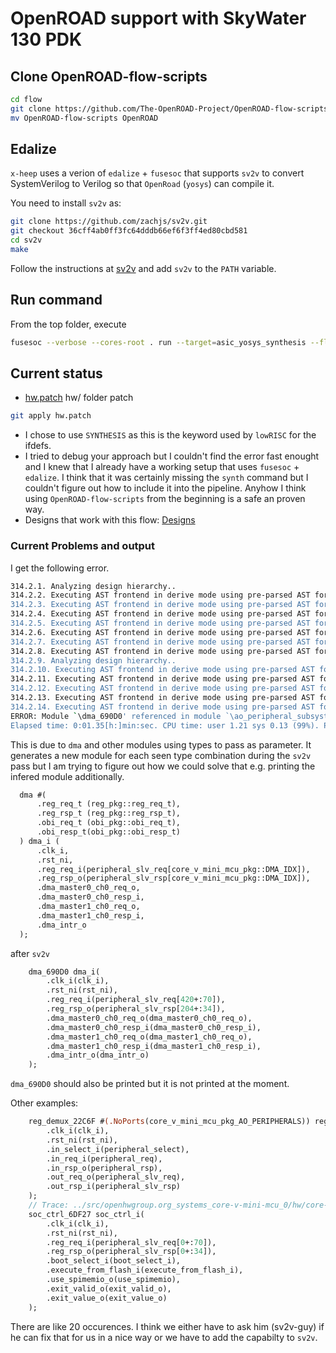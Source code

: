 # OpenROAD support with SkyWater 130 PDK

## Clone OpenROAD-flow-scripts

```bash
cd flow
git clone https://github.com/The-OpenROAD-Project/OpenROAD-flow-scripts
mv OpenROAD-flow-scripts OpenROAD
```

## Edalize

`x-heep` uses a verion of `edalize` + `fusesoc` that supports `sv2v` to convert SystemVerilog to Verilog so that
`OpenRoad` (`yosys`) can compile it.

You need to install `sv2v` as:

```bash
git clone https://github.com/zachjs/sv2v.git
git checkout 36cff4ab0ff3fc64dddb66ef6f3ff4ed80cbd581
cd sv2v
make
```

Follow the instructions at [sv2v](https://github.com/zachjs/sv2v#installation)
and add `sv2v` to the `PATH` variable.

## Run command

From the top folder, execute

```bash
fusesoc --verbose --cores-root . run --target=asic_yosys_synthesis --flag=use_sky130 openhwgroup.org:systems:core-v-mini-mcu
```

## Current status

* [hw.patch](./hw.patch) hw/ folder patch

```bash
git apply hw.patch
```

* I chose to use `SYNTHESIS` as this is the keyword used by `lowRISC` for the ifdefs.
* I tried to debug your approach but I couldn't find the error fast enought and I knew that I already have a working setup that uses `fusesoc` + `edalize`. I think that it was certainly missing the `synth` command but I couldn't figure out how to include it into the pipeline. Anyhow I think using `OpenROAD-flow-scripts` from the beginning is a safe an proven way.
* Designs that work with this flow: [Designs](https://github.com/The-OpenROAD-Project/OpenROAD-flow-scripts/tree/master/flow/designs/sky130hd)

### Current Problems and output

I get the following error.
```bash
314.2.1. Analyzing design hierarchy..
314.2.2. Executing AST frontend in derive mode using pre-parsed AST for module `\pad_ring'.
314.2.3. Executing AST frontend in derive mode using pre-parsed AST for module `\peripheral_subsystem'.
314.2.4. Executing AST frontend in derive mode using pre-parsed AST for module `\ao_peripheral_subsystem'.
314.2.5. Executing AST frontend in derive mode using pre-parsed AST for module `\memory_subsystem'.
314.2.6. Executing AST frontend in derive mode using pre-parsed AST for module `\system_bus'.
314.2.7. Executing AST frontend in derive mode using pre-parsed AST for module `\debug_subsystem'.
314.2.8. Executing AST frontend in derive mode using pre-parsed AST for module `\cpu_subsystem'.
314.2.9. Analyzing design hierarchy..
314.2.10. Executing AST frontend in derive mode using pre-parsed AST for module `\cv32e40p_register_file'.
314.2.11. Executing AST frontend in derive mode using pre-parsed AST for module `\ibex_core'.
314.2.12. Executing AST frontend in derive mode using pre-parsed AST for module `\dm_obi_top'.
314.2.13. Executing AST frontend in derive mode using pre-parsed AST for module `\dmi_jtag'.
314.2.14. Executing AST frontend in derive mode using pre-parsed AST for module `\system_xbar'.
ERROR: Module `\dma_690D0' referenced in module `\ao_peripheral_subsystem' in cell `\dma_i' is not part of the design.
Elapsed time: 0:01.35[h:]min:sec. CPU time: user 1.21 sys 0.13 (99%). Peak memory: 160220KB.
```

This is due to `dma` and other modules using types to pass as parameter. It generates a new module for each seen type combination during the `sv2v` pass but I am trying to figure out how we could solve that e.g. printing the infered module additionally.  

```sv
  dma #(
      .reg_req_t (reg_pkg::reg_req_t),
      .reg_rsp_t (reg_pkg::reg_rsp_t),
      .obi_req_t (obi_pkg::obi_req_t),
      .obi_resp_t(obi_pkg::obi_resp_t)
  ) dma_i (
      .clk_i,
      .rst_ni,
      .reg_req_i(peripheral_slv_req[core_v_mini_mcu_pkg::DMA_IDX]),
      .reg_rsp_o(peripheral_slv_rsp[core_v_mini_mcu_pkg::DMA_IDX]),
      .dma_master0_ch0_req_o,
      .dma_master0_ch0_resp_i,
      .dma_master1_ch0_req_o,
      .dma_master1_ch0_resp_i,
      .dma_intr_o
  );
```

after `sv2v`

```sv
	dma_690D0 dma_i(
		.clk_i(clk_i),
		.rst_ni(rst_ni),
		.reg_req_i(peripheral_slv_req[420+:70]),
		.reg_rsp_o(peripheral_slv_rsp[204+:34]),
		.dma_master0_ch0_req_o(dma_master0_ch0_req_o),
		.dma_master0_ch0_resp_i(dma_master0_ch0_resp_i),
		.dma_master1_ch0_req_o(dma_master1_ch0_req_o),
		.dma_master1_ch0_resp_i(dma_master1_ch0_resp_i),
		.dma_intr_o(dma_intr_o)
	);
```

`dma_690D0` should also be printed but it is not printed at the moment.

Other examples:

```sv
	reg_demux_22C6F #(.NoPorts(core_v_mini_mcu_pkg_AO_PERIPHERALS)) reg_demux_i(
		.clk_i(clk_i),
		.rst_ni(rst_ni),
		.in_select_i(peripheral_select),
		.in_req_i(peripheral_req),
		.in_rsp_o(peripheral_rsp),
		.out_req_o(peripheral_slv_req),
		.out_rsp_i(peripheral_slv_rsp)
	);
	// Trace: ../src/openhwgroup.org_systems_core-v-mini-mcu_0/hw/core-v-mini-mcu/ao_peripheral_subsystem.sv:119:3
	soc_ctrl_6DF27 soc_ctrl_i(
		.clk_i(clk_i),
		.rst_ni(rst_ni),
		.reg_req_i(peripheral_slv_req[0+:70]),
		.reg_rsp_o(peripheral_slv_rsp[0+:34]),
		.boot_select_i(boot_select_i),
		.execute_from_flash_i(execute_from_flash_i),
		.use_spimemio_o(use_spimemio),
		.exit_valid_o(exit_valid_o),
		.exit_value_o(exit_value_o)
	);
```

There are like 20 occurences. I think we either have to ask him (sv2v-guy) if he can fix that for us in a nice way or we have to add the capabilty to `sv2v`.

